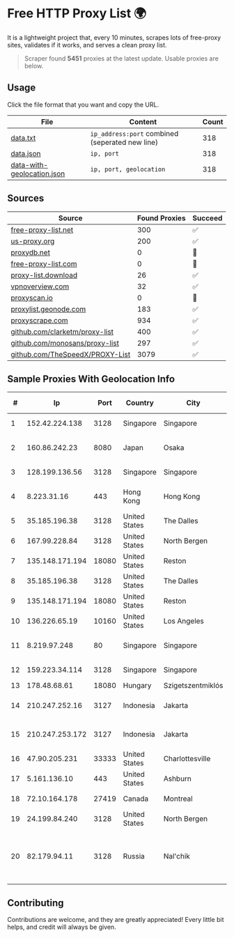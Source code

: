 
# Free HTTP Proxy List 🌍

It is a lightweight project that, every 10 minutes, scrapes lots of free-proxy sites, validates if it works, and serves a clean proxy list.


> Scraper found **5451** proxies at the latest update. Usable proxies are below.

## Usage

Click the file format that you want and copy the URL.


|File|Content|Count|
|----|-------|-----|
|[data.txt](https://raw.githubusercontent.com/themiralay/Proxy-List-World/master/data.txt)|`ip_address:port` combined (seperated new line)|318|
|[data.json](https://raw.githubusercontent.com/themiralay/Proxy-List-World/master/data.json)|`ip, port`|318|
|[data-with-geolocation.json](https://raw.githubusercontent.com/themiralay/Proxy-List-World/master/data-with-geolocation.json)|`ip, port, geolocation`|318|

## Sources

|Source|Found Proxies|Succeed|
|------|-------------|-------|
|[free-proxy-list.net](https://free-proxy-list.net)|300|✅|
|[us-proxy.org](https://www.us-proxy.org)|200|✅|
|[proxydb.net](http://proxydb.net)|0|🚫|
|[free-proxy-list.com](https://free-proxy-list.com/?page=&port=&type%5B%5D=http&type%5B%5D=https&up_time=0&search=Search)|0|🚫|
|[proxy-list.download](https://www.proxy-list.download/HTTP)|26|✅|
|[vpnoverview.com](https://vpnoverview.com/privacy/anonymous-browsing/free-proxy-servers)|32|✅|
|[proxyscan.io](https://www.proxyscan.io)|0|🚫|
|[proxylist.geonode.com](https://proxylist.geonode.com/api/proxy-list?limit=300&page=1&sort_by=lastChecked&sort_type=desc&protocols=http,https)|183|✅|
|[proxyscrape.com](https://api.proxyscrape.com/v2/?request=displayproxies&protocol=http&timeout=10000&country=all&ssl=all&anonymity=all)|934|✅|
|[github.com/clarketm/proxy-list](https://raw.githubusercontent.com/clarketm/proxy-list/master/proxy-list-raw.txt)|400|✅|
|[github.com/monosans/proxy-list](https://raw.githubusercontent.com/monosans/proxy-list/main/proxies/http.txt)|297|✅|
|[github.com/TheSpeedX/PROXY-List](https://raw.githubusercontent.com/TheSpeedX/PROXY-List/master/http.txt)|3079|✅|


## Sample Proxies With Geolocation Info

|#|Ip|Port|Country|City|Internet Service Provider|
|-|--|----|-------|----|-------------------------|
|1|152.42.224.138|3128|Singapore|Singapore|DigitalOcean, LLC|
|2|160.86.242.23|8080|Japan|Osaka|Sony Network Communications Inc|
|3|128.199.136.56|3128|Singapore|Singapore|DigitalOcean, LLC|
|4|8.223.31.16|443|Hong Kong|Hong Kong|Alibaba (US) Technology Co., Ltd.|
|5|35.185.196.38|3128|United States|The Dalles|Google LLC|
|6|167.99.228.84|3128|United States|North Bergen|DigitalOcean, LLC|
|7|135.148.171.194|18080|United States|Reston|OVH SAS|
|8|35.185.196.38|3128|United States|The Dalles|Google LLC|
|9|135.148.171.194|18080|United States|Reston|OVH SAS|
|10|136.226.65.19|10160|United States|Los Angeles|ZSCALER, INC.|
|11|8.219.97.248|80|Singapore|Singapore|Alibaba (US) Technology Co., Ltd.|
|12|159.223.34.114|3128|Singapore|Singapore|DigitalOcean, LLC|
|13|178.48.68.61|18080|Hungary|Szigetszentmiklós|UPC|
|14|210.247.252.16|3127|Indonesia|Jakarta|PT Poros Network Nusantara|
|15|210.247.253.172|3127|Indonesia|Jakarta|PT Cybertechtonic Pratama|
|16|47.90.205.231|33333|United States|Charlottesville|Alibaba.com LLC|
|17|5.161.136.10|443|United States|Ashburn|Hetzner Online GmbH|
|18|72.10.164.178|27419|Canada|Montreal|GloboTech Communications|
|19|24.199.84.240|3128|United States|North Bergen|DigitalOcean, LLC|
|20|82.179.94.11|3128|Russia|Nal'chik|Federal State Institution "cientific Research Institute for System Ana|



## Contributing

Contributions are welcome, and they are greatly appreciated! Every
little bit helps, and credit will always be given.

